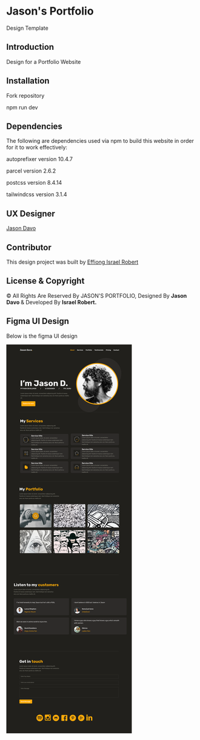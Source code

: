 # Jason's Portfolio

Design Template

## Introduction

Design for a Portfolio Website

## Installation

Fork repository 

npm run dev

## Dependencies

The following are dependencies used via npm to build this website in order for it to work effectively:

autoprefixer version 10.4.7 

parcel version 2.6.2 

postcss version 8.4.14

tailwindcss version 3.1.4

## UX Designer

[Jason Davo](https://www.linkedin.com/in/jason-davo-0a3470232/)

## Contributor

This design project was built by [Effiong Israel Robert](https://github.com/trend87) 


## License & Copyright

&copy; All Rights Are Reserved By JASON'S PORTFOLIO, Designed By <strong>Jason Davo </strong> & Developed By <strong>Israel Robert. </strong>


## Figma UI Design

Below is the figma UI design

![UI design](/src/images/jason-davo.png)